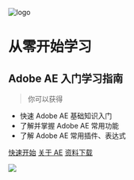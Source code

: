 ![logo](http://img.hhlmy.xyz/Work/Web%20Head/img-160X160.png)

# 从零开始学习

## Adobe AE 入门学习指南

> 你可以获得

- 快速 Adobe AE 基础知识入门
- 了解并掌握 Adobe AE 常用功能
- 了解 Adobe AE 常用插件、表达式

[快速开始](https://mkdjojo.github.io/#/)
[关于 AE](About)
[资料下载](Download)


<!-- 背景色 -->

![](http://img.hhlmy.xyz/Work/Other/IMG-HQ-022.jpg)
